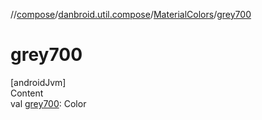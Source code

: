 //[compose](../../../index.md)/[danbroid.util.compose](../index.md)/[MaterialColors](index.md)/[grey700](grey700.md)



# grey700  
[androidJvm]  
Content  
val [grey700](grey700.md): Color  



